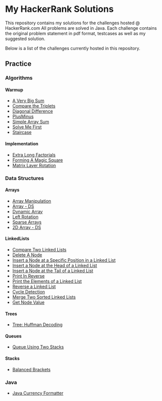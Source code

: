 # My HackerRank Solutions

This repository contains my solutions for the challenges hosted @ HackerRank.com
All problems are solved in Java.
Each challenge contains the original problem statement in pdf format, testcases as well as my suggested solution.

Below is a list of the challenges currently hosted in this repository.

## Practice
### Algorithms
#### Warmup
- [A Very Big Sum](https://www.hackerrank.com/challenges/a-very-big-sum)
- [Compare the Triplets](https://www.hackerrank.com/challenges/compare-the-triplets)
- [Diagonal Difference](https://www.hackerrank.com/challenges/diagonal-difference)
- [PlusMinus](https://www.hackerrank.com/challenges/plus-minus)
- [Simple Array Sum](https://www.hackerrank.com/challenges/simple-array-sum)
- [Solve Me First](https://www.hackerrank.com/challenges/solve-me-first)
- [Staircase](https://www.hackerrank.com/challenges/staircase)

#### Implementation
- [Extra Long Factorials](https://www.hackerrank.com/challenges/extra-long-factorials)
- [Forming A Magic Square](https://www.hackerrank.com/challenges/magic-square-forming)
- [Matrix Layer Rotation](https://www.hackerrank.com/challenges/matrix-rotation-algo)

### Data Structures
#### Arrays
- [Array Manipulation](https://www.hackerrank.com/challenges/crush)
- [Array - DS](https://www.hackerrank.com/challenges/arrays-ds)
- [Dynamic Array](https://www.hackerrank.com/challenges/dynamic-array)
- [Left Rotation](https://www.hackerrank.com/challenges/array-left-rotation)
- [Sparse Arrays](https://www.hackerrank.com/challenges/sparse-arrays)
- [2D Array - DS](https://www.hackerrank.com/challenges/2d-array)

#### LinkedLists
- [Compare Two Linked Lists](https://www.hackerrank.com/challenges/compare-two-linked-lists)
- [Delete A Node](https://www.hackerrank.com/challenges/delete-a-node-from-a-linked-list)
- [Insert a Node at a Specific Position in a Linked List](https://www.hackerrank.com/challenges/insert-a-node-at-a-specific-position-in-a-linked-list)
- [Insert a Node at the Head of a Linked List](https://www.hackerrank.com/challenges/insert-a-node-at-the-head-of-a-linked-list)
- [Insert a Node at the Tail of a Linked List](https://www.hackerrank.com/challenges/insert-a-node-at-the-tail-of-a-linked-list)
- [Print In Reverse](https://www.hackerrank.com/challenges/print-the-elements-of-a-linked-list-in-reverse)
- [Print the Elements of a Linked List](https://www.hackerrank.com/challenges/print-the-elements-of-a-linked-list)
- [Reverse a Linked List](https://www.hackerrank.com/challenges/reverse-a-linked-list)
- [Cycle Detection](https://www.hackerrank.com/challenges/detect-whether-a-linked-list-contains-a-cycle)
- [Merge Two Sorted Linked Lists](https://www.hackerrank.com/challenges/merge-two-sorted-linked-lists)
- [Get Node Value](https://www.hackerrank.com/challenges/get-the-value-of-the-node-at-a-specific-position-from-the-tail)

#### Trees
- [Tree: Huffman Decoding](https://www.hackerrank.com/challenges/tree-huffman-decoding)

#### Queues
- [Queue Using Two Stacks](https://www.hackerrank.com/challenges/queue-using-two-stacks)

#### Stacks
- [Balanced Brackets](https://www.hackerrank.com/challenges/balanced-brackets)

### Java
- [Java Currency Formatter](https://www.hackerrank.com/challenges/java-currency-formatter)
